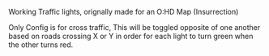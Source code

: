 Working Traffic lights, orignally made for an O:HD Map (Insurrection)

Only Config is for cross traffic, This will be toggled opposite of one another
based on roads crossing X or Y in order for each light to turn green when the other turns red.

